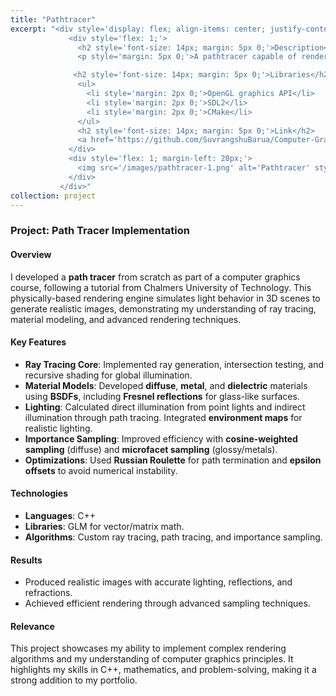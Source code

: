 ```yaml
---
title: "Pathtracer"
excerpt: "<div style='display: flex; align-items: center; justify-content: space-between; font-size: 14px;'>
             <div style='flex: 1;'>
               <h2 style='font-size: 14px; margin: 5px 0;'>Description</h2>
               <p style='margin: 5px 0;'>A pathtracer capable of rendering photorealistic images, developed for Computer Graphics couse at Chalmers.</p>

              <h2 style='font-size: 14px; margin: 5px 0;'>Libraries</h2>
               <ul>
                 <li style='margin: 2px 0;'>OpenGL graphics API</li>
                 <li style='margin: 2px 0;'>SDL2</li>
                 <li style='margin: 2px 0;'>CMake</li>
               </ul>
               <h2 style='font-size: 14px; margin: 5px 0;'>Link</h2>
               <a href='https://github.com/SuvrangshuBarua/Computer-Graphics-Project'>Github Link</a>
             </div>
             <div style='flex: 1; margin-left: 20px;'>
               <img src='/images/pathtracer-1.png' alt='Pathtracer' style='max-width: 100%;'>
             </div>
           </div>"
collection: project
---
```

### **Project: Path Tracer Implementation**

#### **Overview**
I developed a **path tracer** from scratch as part of a computer graphics course, following a tutorial from Chalmers University of Technology. This physically-based rendering engine simulates light behavior in 3D scenes to generate realistic images, demonstrating my understanding of ray tracing, material modeling, and advanced rendering techniques.

#### **Key Features**
- **Ray Tracing Core**: Implemented ray generation, intersection testing, and recursive shading for global illumination.
- **Material Models**: Developed **diffuse**, **metal**, and **dielectric** materials using **BSDFs**, including **Fresnel reflections** for glass-like surfaces.
- **Lighting**: Calculated direct illumination from point lights and indirect illumination through path tracing. Integrated **environment maps** for realistic lighting.
- **Importance Sampling**: Improved efficiency with **cosine-weighted sampling** (diffuse) and **microfacet sampling** (glossy/metals).
- **Optimizations**: Used **Russian Roulette** for path termination and **epsilon offsets** to avoid numerical instability.

#### **Technologies**
- **Languages**: C++
- **Libraries**: GLM for vector/matrix math.
- **Algorithms**: Custom ray tracing, path tracing, and importance sampling.

#### **Results**
- Produced realistic images with accurate lighting, reflections, and refractions.
- Achieved efficient rendering through advanced sampling techniques.

#### **Relevance**
This project showcases my ability to implement complex rendering algorithms and my understanding of computer graphics principles. It highlights my skills in C++, mathematics, and problem-solving, making it a strong addition to my portfolio.

